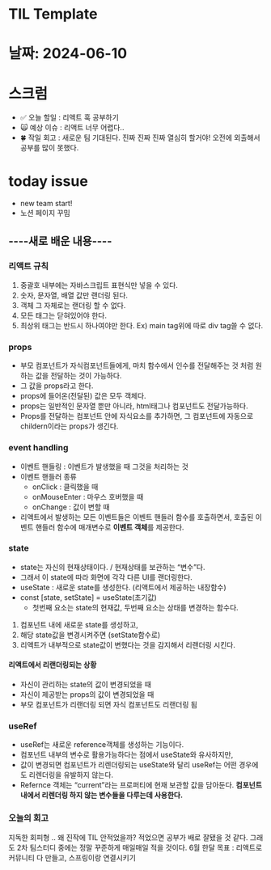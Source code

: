 # TIL Template

# 날짜: 2024-06-10

# 스크럼
- ✅ 오늘 할일 : 리액트 훅 공부하기
- 🙀 예상 이슈 : 리액트 너무 어렵다..
- 🍀 작일 회고 : 새로운 팀 기대된다. 진짜 진짜 진짜 열심히 할거야! 오전에 외출해서 공부를 많이 못했다.

# today issue
- new team start!
- 노션 페이지 꾸밈

## ----새로 배운 내용----
### 리액트 규칙
1. 중괄호 내부에는 자바스크립트 표현식만 넣을 수 있다.
2. 숫자, 문자열, 배열 값만 랜더링 된다.
3. 객체 그 자체로는 랜더링 할 수 없다.
4. 모든 태그는 닫혀있어야 한다.
5. 최상위 태그는 반드시 하나여야만 한다. Ex) main tag위에 따로 div tag쓸 수 없다.

### props
- 부모 컴포넌트가 자식컴포넌트들에게, 마치 함수에서 인수를 전달해주는 것 처럼 원하는 값을 전달하는 것이 가능하다. 
- 그 값을 props라고 한다.
- props에 들어온(전달된) 값은 모두 객체다. 
- props는 일반적인 문자열 뿐만 아니라, html태그나 컴포넌트도 전달가능하다.
- Props를 전달하는 컴포넌트 안에 자식요소를 추가하면, 그 컴포넌트에 자동으로 childern이라는 props가 생긴다.

### event handling
- 이벤트 핸들링 : 이벤트가 발생했을 때 그것을 처리하는 것 
- 이벤트 핸들러 종류
    - onClick : 클릭했을 때
    - onMouseEnter : 마우스 호버했을 때
    - onChange : 값이 변할 때
- 리액트에서 발생하는 모든 이벤트들은 이벤트 핸들러 함수를 호출하면서, 호출된 이벤트 핸들러 함수에 매개변수로 **이벤트 객체**를 제공한다. 

### state
- state는 자신의 현재상태이다. / 현재상태를 보관하는 “변수”다.
- 그래서 이 state에 따라 화면에 각각 다른 UI를 랜더링한다.
- useState : 새로운 state를 생성한다. (리액트에서 제공하는 내장함수)
- const [state, setState] = useState(초기값)
    - 첫번째 요소는 state의 현재값, 두번째 요소는 상태를 변경하는 함수다.

1. 컴포넌트 내에 새로운 state를 생성하고, 
2. 해당 state값을 변경시켜주면 (setState함수로)
3. 리액트가 내부적으로 state값이 변했다는 것을 감지해서 리랜더링 시킨다. 

#### 리액트에서 리랜더링되는 상황
- 자신이 관리하는 state의 값이 변경되었을 때
- 자신이 제공받는 props의 값이 변경되었을 때
- 부모 컴포넌트가 리랜더링 되면 자식 컴포넌트도 리랜더링 됨

### useRef
- useRef는 새로운 reference객체를 생성하는 기능이다.
- 컴포넌트 내부의 변수로 활용가능하다는 점에서 useState와 유사하지만,
- 값이 변경되면 컴포넌트가 리렌더링되는 useState와 달리 useRef는 어떤 경우에도 리렌더링을 유발하지 않는다.
- Refernce 객체는 “current”라는 프로퍼티에 현재 보관할 값을 담아둔다.
**컴포넌트 내에서 리렌더링 하지 않는 변수들을 다루는데 사용한다.**

### 오늘의 회고
지독한 회피형 ..
왜 진작에 TIL 안적었을까? 적었으면 공부가 배로 잘됐을 것 같다.
그래도 2차 팀스터디 중에는 정말 꾸준하게 매일매일 적을 것이다.
6월 한달 목표 : 리액트로 커뮤니티 다 만들고, 스프링이랑 연결시키기
